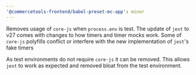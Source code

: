 ```yaml
---
'@commercetools-frontend/babel-preset-mc-app': minor
---
```


Removes usage of `core-js` when `process.env` is test. The update of `jest` to v27 comes with changes to how timers and timer mocks work. Some of `core-js` polyfills conflict or interfere with the new implementation of `jest`'s fake timers

As test environments do not require `core-js` it can be removed. This allows `jest` to work as expected and removed bloat from the test environment. 
